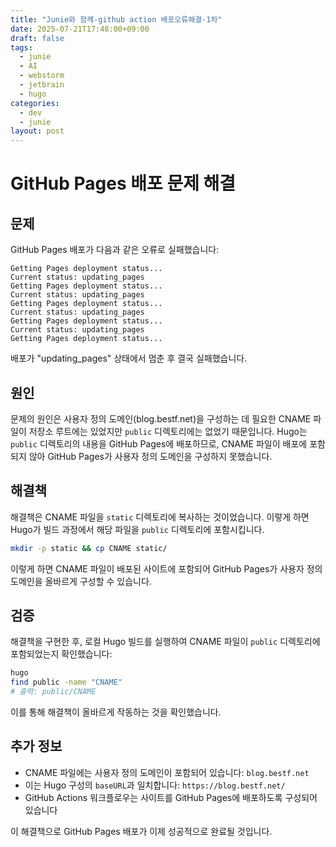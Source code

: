 ```yaml
---
title: "Junie와 함께-github action 배포오류해결-1차"
date: 2025-07-21T17:48:00+09:00
draft: false
tags: 
  - junie
  - AI
  - webstorm
  - jetbrain
  - hugo
categories:
  - dev
  - junie
layout: post
---
```

# GitHub Pages 배포 문제 해결

## 문제
GitHub Pages 배포가 다음과 같은 오류로 실패했습니다:
```
Getting Pages deployment status...
Current status: updating_pages
Getting Pages deployment status...
Current status: updating_pages
Getting Pages deployment status...
Current status: updating_pages
Getting Pages deployment status...
Current status: updating_pages
Getting Pages deployment status...
```

배포가 "updating_pages" 상태에서 멈춘 후 결국 실패했습니다.

## 원인
문제의 원인은 사용자 정의 도메인(blog.bestf.net)을 구성하는 데 필요한 CNAME 파일이 저장소 루트에는 있었지만 `public` 디렉토리에는 없었기 때문입니다. Hugo는 `public` 디렉토리의 내용을 GitHub Pages에 배포하므로, CNAME 파일이 배포에 포함되지 않아 GitHub Pages가 사용자 정의 도메인을 구성하지 못했습니다.

## 해결책
해결책은 CNAME 파일을 `static` 디렉토리에 복사하는 것이었습니다. 이렇게 하면 Hugo가 빌드 과정에서 해당 파일을 `public` 디렉토리에 포함시킵니다.

```bash
mkdir -p static && cp CNAME static/
```

이렇게 하면 CNAME 파일이 배포된 사이트에 포함되어 GitHub Pages가 사용자 정의 도메인을 올바르게 구성할 수 있습니다.

## 검증
해결책을 구현한 후, 로컬 Hugo 빌드를 실행하여 CNAME 파일이 `public` 디렉토리에 포함되었는지 확인했습니다:

```bash
hugo
find public -name "CNAME"
# 출력: public/CNAME
```

이를 통해 해결책이 올바르게 작동하는 것을 확인했습니다.

## 추가 정보
- CNAME 파일에는 사용자 정의 도메인이 포함되어 있습니다: `blog.bestf.net`
- 이는 Hugo 구성의 `baseURL`과 일치합니다: `https://blog.bestf.net/`
- GitHub Actions 워크플로우는 사이트를 GitHub Pages에 배포하도록 구성되어 있습니다

이 해결책으로 GitHub Pages 배포가 이제 성공적으로 완료될 것입니다.